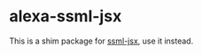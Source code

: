 # alexa-ssml-jsx

This is a shim package for [ssml-jsx](https://www.npmjs.com/package/ssml-jsx), use it instead.
